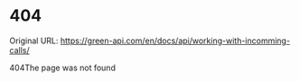 # 404

Original URL: https://green-api.com/en/docs/api/working-with-incomming-calls/

404The page was not found
